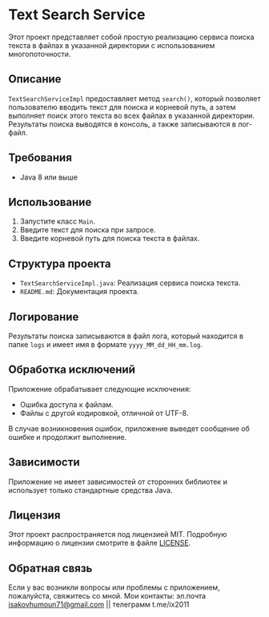 # Text Search Service

Этот проект представляет собой простую реализацию сервиса поиска текста в файлах в указанной директории с использованием многопоточности.

## Описание

`TextSearchServiceImpl` предоставляет метод `search()`, который позволяет пользователю вводить текст для поиска и корневой путь, а затем выполняет поиск этого текста во всех файлах в указанной директории. Результаты поиска выводятся в консоль, а также записываются в лог-файл.

## Требования

- Java 8 или выше

## Использование

1. Запустите класс `Main`.
2. Введите текст для поиска при запросе.
3. Введите корневой путь для поиска текста в файлах.

## Структура проекта

- `TextSearchServiceImpl.java`: Реализация сервиса поиска текста.
- `README.md`: Документация проекта.

## Логирование

Результаты поиска записываются в файл лога, который находится в папке `logs` и имеет имя в формате `yyyy_MM_dd_HH_mm.log`.

## Обработка исключений

Приложение обрабатывает следующие исключения:
- Ошибка доступа к файлам.
- Файлы с другой кодировкой, отличной от UTF-8.

В случае возникновения ошибок, приложение выведет сообщение об ошибке и продолжит выполнение.

## Зависимости

Приложение не имеет зависимостей от сторонних библиотек и использует только стандартные средства Java.

## Лицензия

Этот проект распространяется под лицензией MIT. Подробную информацию о лицензии смотрите в файле [LICENSE](LICENSE).

## Обратная связь

Если у вас возникли вопросы или проблемы с приложением, пожалуйста, свяжитесь со мной.
Мои контакты:  эл.почта isakovhumoun71@gmail.com || телеграмм t.me/ix2011

